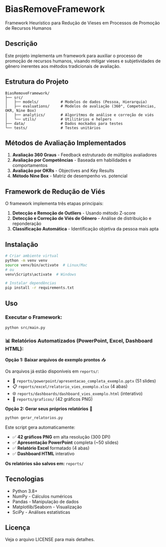 # BiasRemoveFramework

Framework Heurístico para Redução de Vieses em Processos de Promoção de Recursos Humanos

## Descrição

Este projeto implementa um framework para auxiliar o processo de promoção de recursos humanos, visando mitigar vieses e subjetividades de gênero inerentes aos métodos tradicionais de avaliação.

## Estrutura do Projeto

```
BiasRemoveFramework/
├── src/
│   ├── models/          # Modelos de dados (Pessoa, Hierarquia)
│   ├── evaluations/     # Modelos de avaliação (360°, Competências, OKR, Nine Box)
│   ├── analytics/       # Algoritmos de análise e correção de viés
│   └── utils/           # Utilitários e helpers
├── data/                # Dados mockados para testes
└── tests/               # Testes unitários
```

## Métodos de Avaliação Implementados

1. **Avaliação 360 Graus** - Feedback estruturado de múltiplos avaliadores
2. **Avaliação por Competências** - Baseada em habilidades e comportamentos
3. **Avaliação por OKRs** - Objectives and Key Results
4. **Método Nine Box** - Matriz de desempenho vs. potencial

## Framework de Redução de Viés

O framework implementa três etapas principais:

1. **Detecção e Remoção de Outliers** - Usando método Z-score
2. **Detecção e Correção de Viés de Gênero** - Análise de distribuição e reponderação
3. **Classificação Automática** - Identificação objetiva da pessoa mais apta

## Instalação

```bash
# Criar ambiente virtual
python -m venv venv
source venv/bin/activate  # Linux/Mac
# ou
venv\Scripts\activate  # Windows

# Instalar dependências
pip install -r requirements.txt
```

## Uso

### Executar o Framework:

```bash
python src/main.py
```

### 📊 Relatórios Automatizados (PowerPoint, Excel, Dashboard HTML):

**Opção 1: Baixar arquivos de exemplo prontos** 📥

Os arquivos já estão disponíveis em `reports/`:
- 📑 `reports/powerpoint/apresentacao_completa_exemplo.pptx` (51 slides)
- 📋 `reports/excel/relatorio_vies_exemplo.xlsx` (4 abas)
- 🌐 `reports/dashboards/dashboard_vies_exemplo.html` (interativo)
- 🎨 `reports/graficos/` (42 gráficos PNG)

**Opção 2: Gerar seus próprios relatórios** 🚀

```bash
python gerar_relatorios.py
```

Este script gera automaticamente:
- ✅ **42 gráficos PNG** em alta resolução (300 DPI)
- ✅ **Apresentação PowerPoint** completa (~50 slides)
- ✅ **Relatório Excel** formatado (4 abas)
- ✅ **Dashboard HTML** interativo

**Os relatórios são salvos em:** `reports/`

## Tecnologias

- Python 3.8+
- NumPy - Cálculos numéricos
- Pandas - Manipulação de dados
- Matplotlib/Seaborn - Visualização
- SciPy - Análises estatísticas

## Licença

Veja o arquivo LICENSE para mais detalhes.
